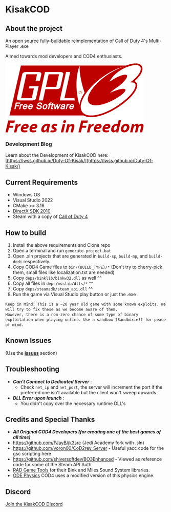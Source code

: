 # KisakCOD

## About the project
An open source fully-buildable reimplementation of Call of Duty 4's Multi-Player .exe

Aimed towards mod developers and COD4 enthusiasts.

![licimg](./GPLv3_Logo.png)

### Development Blog
Learn about the Development of KisakCOD here: [https://lwss.github.io/Duty-Of-Kisak/](https://lwss.github.io/Duty-Of-Kisak/)

## Current Requirements
- Windows OS
- Visual Studio 2022
- CMake >= 3.16
- [DirectX SDK 2010](https://www.microsoft.com/en-us/download/details.aspx?id=6812)
- Steam with a copy of [Call of Duty 4](https://store.steampowered.com/app/7940/Call_of_Duty_4_Modern_Warfare_2007/)


## How to build
1) Install the above requirements and Clone repo
2) Open a terminal and run `generate-project.bat`
3) Open .sln projects that are generated in `build-sp`, `build-mp`, and `build-dedi` respectively. 
4) Copy COD4 Game files to `bin/(BUILD_TYPE)/*` (Don't try to cherry-pick them, small files like localization.txt are needed)
5) Copy `deps/binklib/binkw32.dll` as well ^^
6) Copy all files in `deps/msslib/dlls/*` ^^ 
7) Copy `deps/steamsdk/steam_api.dll`  ^^
8) Run the game via Visual Studio play button or just the .exe


```
Keep in Mind: This is a ~20 year old game with some known exploits. We will try to fix these as we become aware of them.
However, there is a non-zero chance of some type of binary exploitation when playing online. Use a sandbox (Sandboxie?) for peace of mind. 
```

## Known Issues
(Use the **[issues](https://github.com/SwagSoftware/KisakCOD/issues)** section)

## Troubleshooting
- ***Can't Connect to Dedicated Server*** :
  -  Check `net_ip` and `net_port`, the server will increment the port if the preferred one isn't available but the client won't sweep upwards.
 - ***DLL Error upon launch*** :
   - You didn't copy over the necessary runtime DLL's

## Credits and Special Thanks
- ***All Original COD4 Developers (for creating one of the best games of all time)***
- https://github.com/PJayB/jk3src (Jedi Academy fork with .sln)
- https://github.com/voron00/CoD2rev_Server - Useful yacc code for the gsc scripting here
- https://github.com/shiversoftdev/BO3Enhanced - Viewed as reference code for some of the Steam API Auth
- [RAD Game Tools](https://www.radgametools.com/) for their Bink and Miles Sound System libraries.
- [ODE Physics](https://www.ode.org/) COD4 uses a modified version of this physics engine.


## Discord
[Join the KisakCOD Discord](https://discord.gg/9uqntRWMA3)
